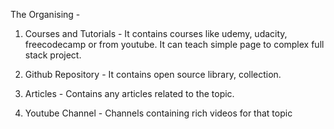 The Organising - 

1. Courses and Tutorials - It contains courses like udemy, udacity, freecodecamp or from youtube. It can teach simple page to complex full stack project.

2. Github Repository - It contains open source library, collection.

3. Articles - Contains any articles related to the topic.

4. Youtube Channel - Channels containing rich videos for that topic
